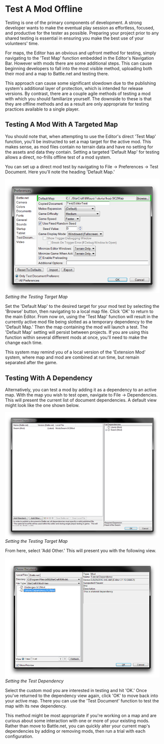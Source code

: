# Test A Mod Offline

Testing is one of the primary components of development. A strong developer wants to make the eventual play session as effortless, focused, and productive for the tester as possible. Preparing your project prior to any shared testing is essential in ensuring you make the best use of your volunteers' time.

For maps, the Editor has an obvious and upfront method for testing, simply navigating to the 'Test Map' function embedded in the Editor's Navigation Bar. However with mods there are some additional steps. This can cause beginning developers to fall into the most visible method, uploading both their mod and a map to Battle.net and testing there.

This approach can cause some significant slowdown due to the publishing system's additional layer of protection, which is intended for release versions. By contrast, there are a couple agile methods of testing a mod with which you should familiarize yourself. The downside to these is that they are offline methods and as a result are only appropriate for testing practices available to a single player.

## Testing A Mod With A Targeted Map

You should note that, when attempting to use the Editor's direct 'Test Map' function, you'll be instructed to set a map target for the active mod. This makes sense, as mod files contain no terrain data and have no setting for the assets and data they contain. Setting a targeted 'Default Map' for testing allows a direct, no-frills offline test of a mod system.

You can set up a direct mod test by navigating to File -\> Preferences -\> Test Document. Here you'll note the heading 'Default Map.'

[![Setting the Testing Target Map](./resources/082_Test_a_Mod_Offline1.png)](./resources/082_Test_a_Mod_Offline1.png)
*Setting the Testing Target Map*

Set the 'Default Map' to the desired target for your mod test by selecting the 'Browse' button, then navigating to a local map file. Click 'OK' to return to the main Editor. From now on, using the 'Test Map' function will result in the currently active mod file being slotted as a temporary dependency to the 'Default Map.' Then the map containing the mod will launch a test. The 'Default Map' setting will persist between projects. If you are using this function within several different mods at once, you'll need to make the change each time.

This system may remind you of a local version of the 'Extension Mod' system, where map and mod are combined at run time, but remain separated after the game.

## Testing With A Dependency

Alternatively, you can test a mod by adding it as a dependency to an active map. With the map you wish to test open, navigate to File -\> Dependencies. This will present the current list of document dependencies. A default view might look like the one shown below.

[![Setting the Testing Target Map](./resources/082_Test_a_Mod_Offline2.png)](./resources/082_Test_a_Mod_Offline2.png)
*Setting the Testing Target Map*

From here, select 'Add Other.' This will present you with the following view.

[![Setting the Test Dependency](./resources/082_Test_a_Mod_Offline3.png)](./resources/082_Test_a_Mod_Offline3.png)
*Setting the Test Dependency*

Select the custom mod you are interested in testing and hit 'OK.' Once you've returned to the dependency view again, click 'OK' to move back into your active map. There you can use the 'Test Document' function to test the map with its new dependency.

This method might be most appropriate if you're working on a map and are curious about some interaction with one or more of your existing mods. Rather than move to Battle.net, you can quickly alter your current map's dependencies by adding or removing mods, then run a trial with each configuration.
